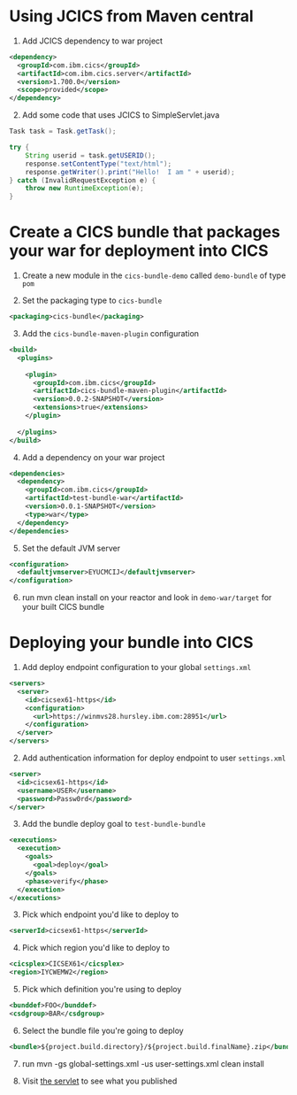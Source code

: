 # Using JCICS from Maven central

1. Add JCICS dependency to war project
```xml
<dependency>
  <groupId>com.ibm.cics</groupId>
  <artifactId>com.ibm.cics.server</artifactId>
  <version>1.700.0</version>
  <scope>provided</scope>
</dependency>
``` 

2. Add some code that uses JCICS to SimpleServlet.java

```java
Task task = Task.getTask();

try {
	String userid = task.getUSERID();
	response.setContentType("text/html");
	response.getWriter().print("Hello!  I am " + userid);
} catch (InvalidRequestException e) {
	throw new RuntimeException(e);
}
```

# Create a CICS bundle that packages your war for deployment into CICS

1. Create a new module in the `cics-bundle-demo` called `demo-bundle` of type `pom`

2. Set the packaging type to `cics-bundle`

```xml
<packaging>cics-bundle</packaging>
```

3. Add the `cics-bundle-maven-plugin` configuration
```xml
<build>
  <plugins>
  
    <plugin>
      <groupId>com.ibm.cics</groupId>
      <artifactId>cics-bundle-maven-plugin</artifactId>
      <version>0.0.2-SNAPSHOT</version>
      <extensions>true</extensions>
    </plugin>
    
  </plugins>
</build>
```

4. Add a dependency on your war project
```xml
<dependencies>
  <dependency>
    <groupId>com.ibm.cics</groupId>
    <artifactId>test-bundle-war</artifactId>
    <version>0.0.1-SNAPSHOT</version>
    <type>war</type>
  </dependency>
</dependencies>
```

5. Set the default JVM server
```xml
<configuration>
  <defaultjvmserver>EYUCMCIJ</defaultjvmserver>
</configuration>
```

6. run mvn clean install on your reactor and look in `demo-war/target` for your built CICS bundle

# Deploying your bundle into CICS

1. Add deploy endpoint configuration to your global `settings.xml`
```xml
<servers>
  <server>
    <id>cicsex61-https</id>
    <configuration>
      <url>https://winmvs28.hursley.ibm.com:28951</url>
    </configuration>
  </server>
</servers>
```

2. Add authentication information for deploy endpoint to user `settings.xml`
```xml
<server>
  <id>cicsex61-https</id>
  <username>USER</username>
  <password>Passw0rd</password>
</server>
```

3. Add the bundle deploy goal to `test-bundle-bundle`
```xml
<executions>
  <execution>
    <goals>
      <goal>deploy</goal>
    </goals>
    <phase>verify</phase>
  </execution>
</executions>
```

3. Pick which endpoint you'd like to deploy to
```xml
<serverId>cicsex61-https</serverId>
```

4. Pick which region you'd like to deploy to
```xml
<cicsplex>CICSEX61</cicsplex>
<region>IYCWEMW2</region>
```

5. Pick which definition you're using to deploy
```xml
<bunddef>FOO</bunddef>
<csdgroup>BAR</csdgroup>
```

6. Select the bundle file you're going to deploy
```xml
<bundle>${project.build.directory}/${project.build.finalName}.zip</bundle>
```

7. run mvn -gs global-settings.xml -us user-settings.xml clean install

8. Visit [the servlet](http://cicsex61.hursley.ibm.com:29853/demo-war-0.0.1-SNAPSHOT) to see what you published